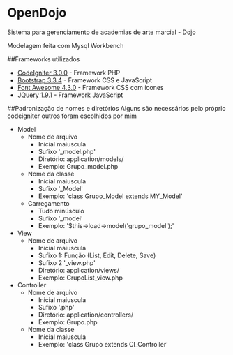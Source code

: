 # OpenDojo
Sistema para gerenciamento de academias de arte marcial - Dojo

Modelagem feita com Mysql Workbench

##Frameworks utilizados
* [CodeIgniter 3.0.0](http://www.codeigniter.com/) - Framework PHP
* [Bootstrap 3.3.4](http://getbootstrap.com/) - Framework CSS e JavaScript
* [Font Awesome 4.3.0](http://fortawesome.github.io/) - Framework CSS com ícones
* [JQuery 1.9.1](https://jquery.com/) - Framework JavaScript




##Padronização de nomes e diretórios
Alguns são necessários pelo próprio codeigniter outros foram escolhidos por mim


* Model
  * Nome de arquivo
    * Inicial maiuscula
    * Sufixo '_model.php'
    * Diretório: application/models/
    * Exemplo: Grupo_model.php
  * Nome da classe
    * Inicial maiuscula
    * Sufixo '_Model'
    * Exemplo: 'class Grupo_Model extends MY_Model'
  * Carregamento
    * Tudo minúsculo
    * Sufixo '_model'
    * Exemplo: '$this->load->model('grupo_model');'
* View
  * Nome de arquivo
    * Inicial maiuscula
    * Sufixo 1: Função (List, Edit, Delete, Save)
    * Sufixo 2 '_view.php'
    * Diretório: application/views/
    * Exemplo: GrupoList_view.php
* Controller
  * Nome de arquivo
    * Inicial maiuscula
    * Sufixo '.php'
    * Diretório: application/controllers/
    * Exemplo: Grupo.php
  * Nome da classe
    * Inicial maiuscula
    * Exemplo: 'class Grupo extends CI_Controller'


